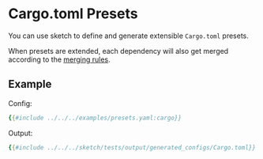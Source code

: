 # Cargo.toml Presets

You can use sketch to define and generate extensible `Cargo.toml` presets.

When presets are extended, each dependency will also get merged according to the [merging rules](./summary.md#extending-presets).

## Example

Config:

```yaml
{{#include ../../../examples/presets.yaml:cargo}}
```

Output:

```yaml
{{#include ../../../sketch/tests/output/generated_configs/Cargo.toml}}
```

